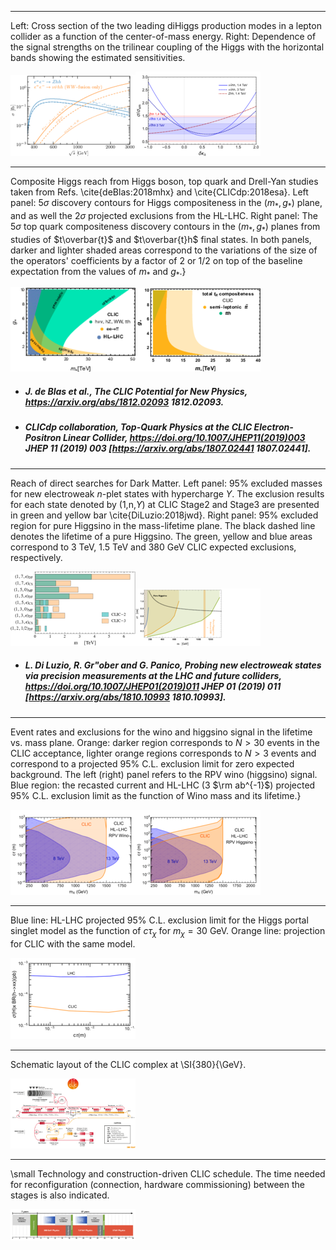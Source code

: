 
 
-----
Left: Cross section of the two leading diHiggs production modes in a lepton collider as a function of the center-of-mass energy. Right: Dependence of the signal strengths on the trilinear coupling of the Higgs with the horizontal bands showing the estimated sensitivities.
 
[<img src="figures/hh_xsec.png" width="200" />](figures/hh_xsec.pdf)[<img src="figures/cross_kappa.png" width="200" />](figures/cross_kappa.pdf)



 
-----
Composite Higgs reach from Higgs boson, top quark and Drell-Yan studies taken from Refs. \cite{deBlas:2018mhx} and \cite{CLICdp:2018esa}. Left panel: $5\sigma$ discovery contours for Higgs compositeness in the $(m_{*},g_{*})$ plane, and as well the $2\sigma$ projected exclusions from the HL-LHC. Right panel: The $5\sigma$ top quark compositeness discovery contours in the $(m_{*},g_{*})$ planes from studies of $t\overbar{t}$ and $t\overbar{t}h$ final states. In both panels, darker and lighter shaded areas correspond to the variations of the size of the operators' coefficients by a factor of 2 or 1/2 on top of the baseline expectation from the values of $m_{*}$ and $g_{*}$.}
 
[<img src="figures/Composite_Higgs.png" width="200" />](figures/Composite_Higgs.pdf)[<img src="figures/topTC.png" width="200" />](figures/topTC.pdf)

- ##### J. de Blas et al., The CLIC Potential for New Physics, https://arxiv.org/abs/1812.02093  1812.02093.  

- #####  CLICdp collaboration, Top-Quark Physics at the CLIC Electron-Positron Linear Collider, https://doi.org/10.1007/JHEP11(2019)003 JHEP   11 (2019) 003 [https://arxiv.org/abs/1807.02441  1807.02441].  



 
-----
Reach of direct searches for Dark Matter. Left panel: 95\% excluded masses for new electroweak $n$-plet states with hypercharge $Y$. The exclusion results for each state denoted by (1,n,$Y$) at CLIC Stage2 and Stage3 are presented in green and yellow bar \cite{DiLuzio:2018jwd}. Right panel: 95\% excluded region for pure Higgsino in the mass-lifetime plane. The black dashed line denotes the lifetime of a pure Higgsino. The green, yellow and blue areas correspond to 3 TeV, 1.5 TeV and 380 GeV CLIC expected exclusions, respectively.
 
[<img src="figures/DMinLoops.png" width="200" />](figures/DMinLoops.pdf)[<img src="figures/higgsinoOLDlumi1stub.png" width="200" />](figures/higgsinoOLDlumi1stub.pdf)

- ##### L. Di Luzio, R. Gr\"ober and G. Panico, Probing new electroweak states via precision measurements at the LHC and future colliders, https://doi.org/10.1007/JHEP01(2019)011 JHEP   01 (2019) 011 [https://arxiv.org/abs/1810.10993  1810.10993].  



 
-----
Event rates and exclusions for the wino and higgsino signal in the lifetime vs. mass plane. Orange: darker region corresponds to $N > 30$ events in the CLIC acceptance, lighter orange regions corresponds to $N > 3$ events and correspond to a projected 95\% C.L. exclusion limit for zero expected background. The left (right) panel refers to the RPV wino (higgsino) signal. Blue region: the recasted current and HL-LHC (3 $\rm ab^{-1}$) projected 95\% C.L. exclusion limit as the function of Wino mass and its lifetime.}
 
[<img src="figures/CLIC_wino.png" width="200" />](figures/CLIC_wino.pdf)[<img src="figures/CLIC_higgsino.png" width="200" />](figures/CLIC_higgsino.pdf)



 
-----
Blue line: HL-LHC projected 95\% C.L. exclusion limit for the Higgs portal singlet model as the function of $c\tau_\chi$ for $m_\chi=30$ GeV. Orange line: projection for CLIC with the same model.
 
[<img src="figures/CLIC_hportal.png" width="200" />](figures/CLIC_hportal.pdf)



 
-----
Schematic layout of the CLIC complex at \SI{380}{\GeV}.
 
[<img src="figures/acc380.png" width="200" />](figures/acc380.png)



 
-----
 \small Technology and construction-driven CLIC schedule. The time needed for reconfiguration (connection, hardware commissioning) between the stages is also indicated.
 
[<img src="figures/master_schedule.png" width="200" />](figures/master_schedule.pdf)


